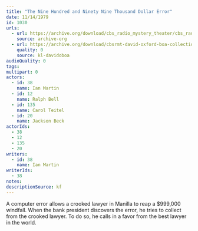 ```yaml
---
title: "The Nine Hundred and Ninety Nine Thousand Dollar Error"
date: 11/14/1979
id: 1030
urls: 
  - url: https://archive.org/download/cbs_radio_mystery_theater/cbs_radio_mystery_theater-1001-1050.zip/cbs_radio_mystery_theater-1001-1050%2Fcbsrmt_1030_the_999000_error.mp3
    source: archive-org
  - url: https://archive.org/download/cbsrmt-david-oxford-boa-collection/CBSRMT-791114-1030-The-$999,000-Error-(128-44)_no-id-{BoA}.mp3
    quality: 0
    source: kl-davidoboa
audioQuality: 0
tags: 
multipart: 0
actors:  
  - id: 38
    name: Ian Martin  
  - id: 12
    name: Ralph Bell  
  - id: 135
    name: Carol Teitel  
  - id: 20
    name: Jackson Beck
actorIds:  
  - 38  
  - 12  
  - 135  
  - 20
writers:  
  - id: 38
    name: Ian Martin
writerIds:  
  - 38
notes: 
descriptionSource: kf
---
```

A computer error allows a crooked lawyer in Manilla to reap a $999,000 windfall. When the bank president discovers the error, he tries to collect from the crooked lawyer. To do so, he calls in a favor from the best lawyer in the world.